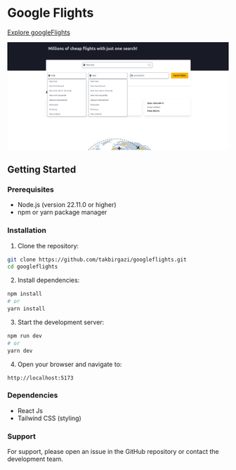 # Google Flights


[Explore googleFlights]()

![googleFlights](./src/assets/images/googleflights.png)


## Getting Started

### Prerequisites
- Node.js (version 22.11.0 or higher)
- npm or yarn package manager

### Installation

1. Clone the repository:
```bash
git clone https://github.com/takbirgazi/googleflights.git
cd googleflights
```

2. Install dependencies:
```bash
npm install
# or
yarn install
```

3. Start the development server:
```bash
npm run dev
# or
yarn dev
```

4. Open your browser and navigate to:
```
http://localhost:5173
```

### Dependencies

- React Js
- Tailwind CSS (styling)

### Support

For support, please open an issue in the GitHub repository or contact the development team.
